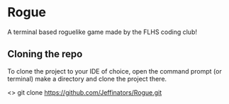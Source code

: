 # Rogue
A terminal based roguelike game made by the FLHS coding club! 

## Cloning the repo

To clone the project to your IDE of choice, open the command prompt (or terminal) make a directory and clone the project there.

<> git clone https://github.com/Jeffinators/Rogue.git 

